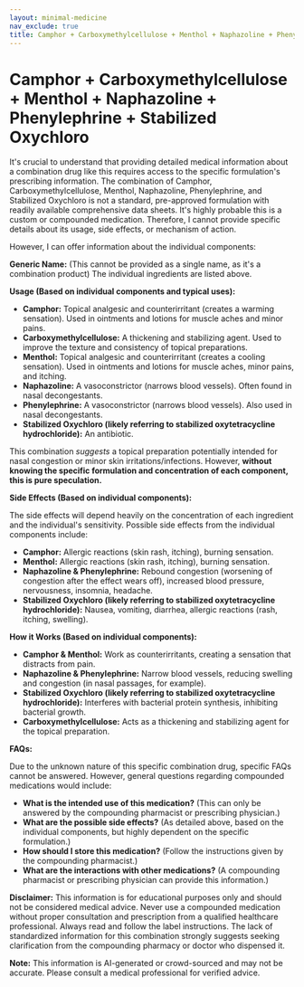 ```yaml
---
layout: minimal-medicine
nav_exclude: true
title: Camphor + Carboxymethylcellulose + Menthol + Naphazoline + Phenylephrine + Stabilized Oxychloro
---
```


# Camphor + Carboxymethylcellulose + Menthol + Naphazoline + Phenylephrine + Stabilized Oxychloro

It's crucial to understand that providing detailed medical information about a combination drug like this requires access to the specific formulation's prescribing information.  The combination of Camphor, Carboxymethylcellulose, Menthol, Naphazoline, Phenylephrine, and Stabilized Oxychloro is not a standard, pre-approved formulation with readily available comprehensive data sheets.  It's highly probable this is a custom or compounded medication.  Therefore, I cannot provide specific details about its usage, side effects, or mechanism of action.


However, I can offer information about the individual components:

**Generic Name:** (This cannot be provided as a single name, as it's a combination product)  The individual ingredients are listed above.


**Usage (Based on individual components and typical uses):**

* **Camphor:** Topical analgesic and counterirritant (creates a warming sensation).  Used in ointments and lotions for muscle aches and minor pains.
* **Carboxymethylcellulose:** A thickening and stabilizing agent.  Used to improve the texture and consistency of topical preparations.
* **Menthol:** Topical analgesic and counterirritant (creates a cooling sensation). Used in ointments and lotions for muscle aches, minor pains, and itching.
* **Naphazoline:** A vasoconstrictor (narrows blood vessels).  Often found in nasal decongestants.
* **Phenylephrine:** A vasoconstrictor (narrows blood vessels).  Also used in nasal decongestants.
* **Stabilized Oxychloro (likely referring to stabilized oxytetracycline hydrochloride):** An antibiotic.


This combination *suggests* a topical preparation potentially intended for nasal congestion or minor skin irritations/infections.  However, **without knowing the specific formulation and concentration of each component, this is pure speculation.**

**Side Effects (Based on individual components):**

The side effects will depend heavily on the concentration of each ingredient and the individual's sensitivity. Possible side effects from the individual components include:

* **Camphor:** Allergic reactions (skin rash, itching), burning sensation.
* **Menthol:** Allergic reactions (skin rash, itching), burning sensation.
* **Naphazoline & Phenylephrine:** Rebound congestion (worsening of congestion after the effect wears off), increased blood pressure, nervousness, insomnia, headache.
* **Stabilized Oxychloro (likely referring to stabilized oxytetracycline hydrochloride):** Nausea, vomiting, diarrhea, allergic reactions (rash, itching, swelling).


**How it Works (Based on individual components):**

* **Camphor & Menthol:** Work as counterirritants, creating a sensation that distracts from pain.
* **Naphazoline & Phenylephrine:** Narrow blood vessels, reducing swelling and congestion (in nasal passages, for example).
* **Stabilized Oxychloro (likely referring to stabilized oxytetracycline hydrochloride):** Interferes with bacterial protein synthesis, inhibiting bacterial growth.
* **Carboxymethylcellulose:** Acts as a thickening and stabilizing agent for the topical preparation.

**FAQs:**

Due to the unknown nature of this specific combination drug, specific FAQs cannot be answered.  However, general questions regarding compounded medications would include:

* **What is the intended use of this medication?** (This can only be answered by the compounding pharmacist or prescribing physician.)
* **What are the possible side effects?** (As detailed above, based on the individual components, but highly dependent on the specific formulation.)
* **How should I store this medication?** (Follow the instructions given by the compounding pharmacist.)
* **What are the interactions with other medications?** (A compounding pharmacist or prescribing physician can provide this information.)

**Disclaimer:** This information is for educational purposes only and should not be considered medical advice.  Never use a compounded medication without proper consultation and prescription from a qualified healthcare professional. Always read and follow the label instructions.  The lack of standardized information for this combination strongly suggests seeking clarification from the compounding pharmacy or doctor who dispensed it.


**Note:** This information is AI-generated or crowd-sourced and may not be accurate. Please consult a medical professional for verified advice.